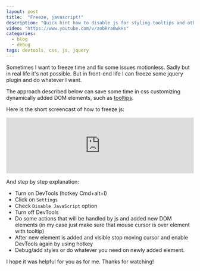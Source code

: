 ```yaml
---
layout: post
title:  "Freeze, javascript!"
description: "Quick hint how to disable js for styling tooltips and other newly added DOM elements."
video: "https://www.youtube.com/v/zobRra0wkHs"
categories:
  - blog
  - debug
tags: devtools, css, js, jquery
---
```


Sometimes I want to freeze time and fix some issues motionless. Sadly but in real life it's not
possible. But in front-end life I can freeze some jquery plugin and do whatever I want.
 
The approach described below can save some time in css customizing dynamically added DOM elements, 
such as [tooltips](http://getbootstrap.com/javascript/#tooltips).

Here is the short screencast of how to freeze js:

<div class="video_responsive"> 
  <iframe width="100%" 
          src="https://www.youtube.com/embed/zobRra0wkHs" 
          frameborder="0" 
          allowfullscreen></iframe>
</div>        

And step by step explanation:

- Turn on DevTools (hotkey Cmd+alt+I)
- Click on `Settings`
- Check `Disable JavaScript` option
- Turn off DevTools
- Do some actions that will be handled by js and added new DOM elements (in my case just make sure 
that mouse cursor is over element with tooltip)
- After new element is added and visible stop moving cursor and enable DevTools again by using hotkey
- Debug/add styles or do whatever you need on newly added element.

I hope it was helpful for you as for me. Thanks for watching!
